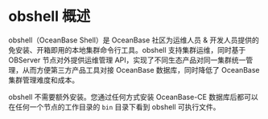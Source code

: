 # obshell 概述

obshell（OceanBase Shell）是 OceanBase 社区为运维人员 & 开发人员提供的免安装、开箱即用的本地集群命令行工具。obshell 支持集群运维，同时基于 OBServer 节点对外提供运维管理 API，实现了不同生态产品对同一集群统一管理，从而方便第三方产品工具对接 OceanBase 数据库，同时降低了 OceanBase 集群管理难度和成本。

obshell 不需要额外安装。您通过任何方式安装 OceanBase-CE 数据库后都可以在任何一个节点的工作目录的 `bin` 目录下看到 obshell 可执行文件。
